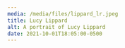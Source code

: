 ```yaml
---
media: /media/files/lippard_lr.jpeg
title: Lucy Lippard
alt: A portrait of Lucy Lippard
date: 2021-10-01T18:05:00-0500
---
```

